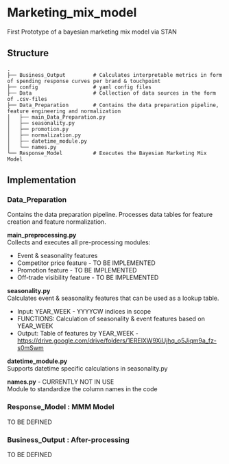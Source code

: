 # Marketing_mix_model
First Prototype of a bayesian marketing mix model via STAN

## Structure
    .
    ├── Business_Output         # Calculates interpretable metrics in form of spending response curves per brand & touchpoint
    ├── config                  # yaml config files
    ├── Data                    # Collection of data sources in the form of .csv-files
    ├── Data_Preparation        # Contains the data preparation pipeline, feature engineering and normalization
    │   ├── main_Data_Preparation.py
    │   ├── seasonality.py
    │   ├── promotion.py
    │   ├── normalization.py
    │   ├── datetime_module.py
    │   └── names.py
    └── Response_Model          # Executes the Bayesian Marketing Mix Model

## Implementation

### Data_Preparation
Contains the data preparation pipeline.
Processes data tables for feature creation and feature normalization. 

**main_preprocessing.py**  
Collects and executes all pre-processing modules:
- Event & seasonality features
- Competitor price feature - TO BE IMPLEMENTED
- Promotion feature - TO BE IMPLEMENTED
- Off-trade visibility feature - TO BE IMPLEMENTED

**seasonality.py**<br/>
Calculates event & seasonality features that can be used as a lookup table.<br/> 
- Input: YEAR_WEEK - YYYYCW indices in scope
- FUNCTIONS: Calculation of seasonality & event features based on YEAR_WEEK
- Output: Table of features by YEAR_WEEK - https://drive.google.com/drive/folders/1ERElXW9XiUjhq_o5Jiqm9a_fz-s0mSwm

**datetime_module.py**<br/>
Supports datetime specific calculations in seasonality.py

**names.py** - CURRENTLY NOT IN USE<br/>
Module to standardize the column names in the code


### Response_Model : MMM Model
TO BE DEFINED

### Business_Output : After-processing
TO BE DEFINED

